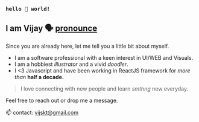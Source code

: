 ### `hello 👋 world!`

## I am Vijay 🗣️ [pronounce](https://www.youtube.com/watch?v=Ubd1OUxmBm0)

Since you are already here, let me tell you a little bit about myself.

- I am a software professional with a keen interest in UI/WEB and Visuals. 
- I am a hobbiest *illustrator* and a vivid *doodler*.
- I <3 Javascript and have been working in ReactJS framework for *more than* **half a decade.**

> I love connecting with new people and learn *smthng* new everyday.

Feel free to reach out or drop me a message.

📫 contact: vijskt@gmail.com

<!--
**vijayjangid/vijayjangid** is a ✨ _special_ ✨ repository because its `README.md` (this file) appears on your GitHub profile.

Here are some ideas to get you started:

- 🔭 I’m currently working on ...
- 🌱 I’m currently learning ...
- 👯 I’m looking to collaborate on ...
- 🤔 I’m looking for help with ...
- 💬 Ask me about ...
- 📫 How to reach me: ...
- 😄 Pronouns: ...
- ⚡ Fun fact: ...
-->
